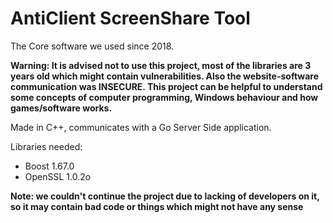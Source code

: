 # AntiClient ScreenShare Tool
The Core software we used since 2018.

**Warning: It is advised not to use this project, most of the libraries are 3 years old which might contain vulnerabilities. Also the website-software communication was INSECURE.
 This project can be helpful to understand some concepts of computer programming, Windows behaviour and how games/software works.**

Made in C++, communicates with a Go Server Side application.

Libraries needed:
* Boost 1.67.0
* OpenSSL 1.0.2o

**Note: we couldn't continue the project due to lacking of developers on it, so it may contain bad code or things which might not have any sense**

